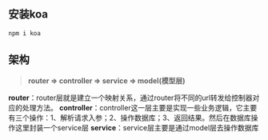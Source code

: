 ## 安装koa
```shell
npm i koa
```



## 架构

> **router => controller => service => model(模型层)**

**router**：router层就是建立一个映射关系，通过router将不同的url转发给控制器对应的处理方法。
**controller**：controller这一层主要是实现一些业务逻辑，它主要有三个操作：1、解析请求入参；2、操作数据库；3、返回结果。然后在数据库操作这里封装一个service层
**service**：service层主要是通过model层去操作数据库
